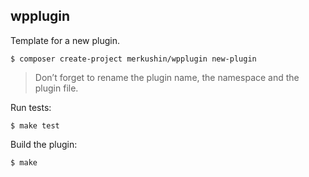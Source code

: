 ## wpplugin

Template for a new plugin.

```
$ composer create-project merkushin/wpplugin new-plugin
```

> Don’t forget to rename the plugin name, the namespace and the plugin file.


Run tests:

```
$ make test
```

Build the plugin:

```
$ make
```

